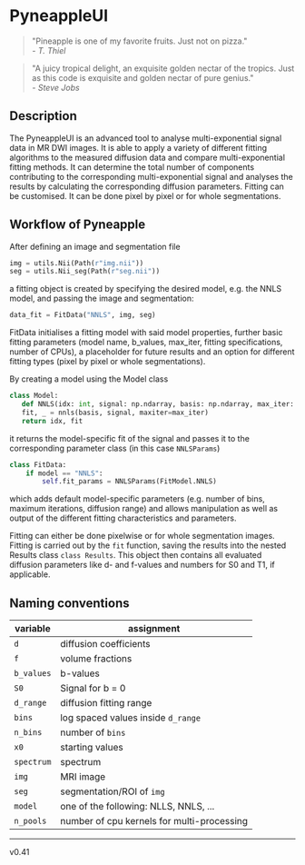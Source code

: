 # PyneappleUI

> "Pineapple is one of my favorite fruits. Just not on pizza."  
> _- T. Thiel_

> "A juicy tropical delight, an exquisite golden nectar of the tropics. Just as this code is exquisite and golden nectar of pure genius."  
> _- Steve Jobs_

## Description
The PyneappleUI is an advanced tool to analyse multi-exponential signal data in MR DWI images. It is able to apply a variety of different fitting algorithms to the measured diffusion data and compare multi-exponential fitting methods. It can determine the total number of components contributing to the corresponding multi-exponential signal and analyses the results by calculating the corresponding diffusion parameters. Fitting can be customised. It can be done pixel by pixel or for whole segmentations.

## Workflow of Pyneapple

After defining an image and segmentation file
```python
img = utils.Nii(Path(r"img.nii"))
seg = utils.Nii_seg(Path(r"seg.nii"))
```
a fitting object is created by specifying the desired model, e.g. the NNLS model, and passing the image and segmentation:
```python
data_fit = FitData("NNLS", img, seg)
```
FitData initialises a fitting model with said model properties, further basic fitting parameters (model name, b_values, max_iter, fitting specifications, number of CPUs), a placeholder for future results and an option for different fitting types (pixel by pixel or whole segmentations).

By creating a model using the Model class 
 ```python
class Model:
    def NNLS(idx: int, signal: np.ndarray, basis: np.ndarray, max_iter: int = 200):
    fit, _ = nnls(basis, signal, maxiter=max_iter)
    return idx, fit
```
it returns the model-specific fit of the signal and passes it to the corresponding parameter class (in this case ```NNLSParams```)
```python
class FitData:
    if model == "NNLS":
        self.fit_params = NNLSParams(FitModel.NNLS)
```
which adds default model-specific parameters (e.g. number of bins, maximum iterations, diffusion range) and allows manipulation as well as output of the different fitting characteristics and parameters.

Fitting can either be done pixelwise or for whole segmentation images. Fitting is carried out by the ```fit``` function, saving the results into the nested Results class ```class Results```. This object then contains all evaluated diffusion parameters like d- and f-values and numbers for S0 and T1, if applicable.

## Naming conventions

| variable   | assignment                         |
| ---------- | ---------------------------------- |
| `d`        | diffusion coefficients             |
| `f`        | volume fractions                   |
| `b_values` | b-values                           |
| `S0`       | Signal for b = 0                   |
| `d_range`  | diffusion fitting range            |
| `bins`     | log spaced values inside `d_range` |
| `n_bins`   | number of `bins`                   |
| `x0`       | starting values                    |
| `spectrum` | spectrum                           |
| `img`      | MRI image                          |
| `seg`      | segmentation/ROI of `img`          |
| `model`    | one of the following: NLLS, NNLS, ...|
| `n_pools`  | number of cpu kernels for multi-processing |

---
v0.41  
